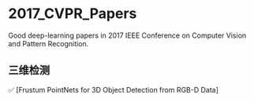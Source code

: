 # 2017_CVPR_Papers
Good deep-learning papers in 2017 IEEE Conference on Computer Vision and Pattern Recognition.

## 三维检测

:white_check_mark: [Frustum PointNets for 3D Object Detection from RGB-D Data]
